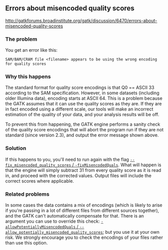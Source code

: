 ## Errors about misencoded quality scores

http://gatkforums.broadinstitute.org/gatk/discussion/6470/errors-about-misencoded-quality-scores

<h3>The problem</h3>
<p>You get an error like this: </p>
<pre><code class="pre_md">SAM/BAM/CRAM file &lt;filename&gt; appears to be using the wrong encoding for quality scores</code class="pre_md"></pre>
<h3>Why this happens</h3>
<p>The standard format for quality score encodings is that Q0 == ASCII 33 according to the SAM specification. However, in some datasets (including older Illumina data), encoding starts at ASCII 64. This is a problem because the GATK assumes that it can use the quality scores as they are. If they are in fact encoded using a different scale, our tools will make an incorrect estimation of the quality of your data, and your analysis results will be off. </p>
<p>To prevent this from happening, the GATK engine performs a sanity check of the quality score encodings that will abort the program run if they are not standard (since version 2.3), and output the error message shown above. </p>
<h3>Solution</h3>
<p>If this happens to you, you'll need to run again with the flag <a href="https://www.broadinstitute.org/gatk/guide/tooldocs/org_broadinstitute_gatk_engine_CommandLineGATK.php#--fix_misencoded_quality_scores"> <code>--fix_misencoded_quality_scores</code> / <code>-fixMisencodedQuals</code></a>. What will happen is that the engine will simply subtract 31 from every quality score as it is read in, and proceed with the corrected values. Output files will include the correct scores where applicable.</p>
<h3>Related problems</h3>
<p>In some cases the data contains a mix of encodings (which is likely to arise if you're passing in a lot of different files from different sources together), and the GATK can't automatically compensate for that. There is an argument you can use to override this check: <a href="https://www.broadinstitute.org/gatk/guide/tooldocs/org_broadinstitute_gatk_engine_CommandLineGATK.php#"><code>-allowPotentiallyMisencodedQuals</code> / <code>--allow_potentially_misencoded_quality_scores</code></a>; but you use it at your own risk. We strongly encourage you to check the encodings of your files rather than use this option. </p>